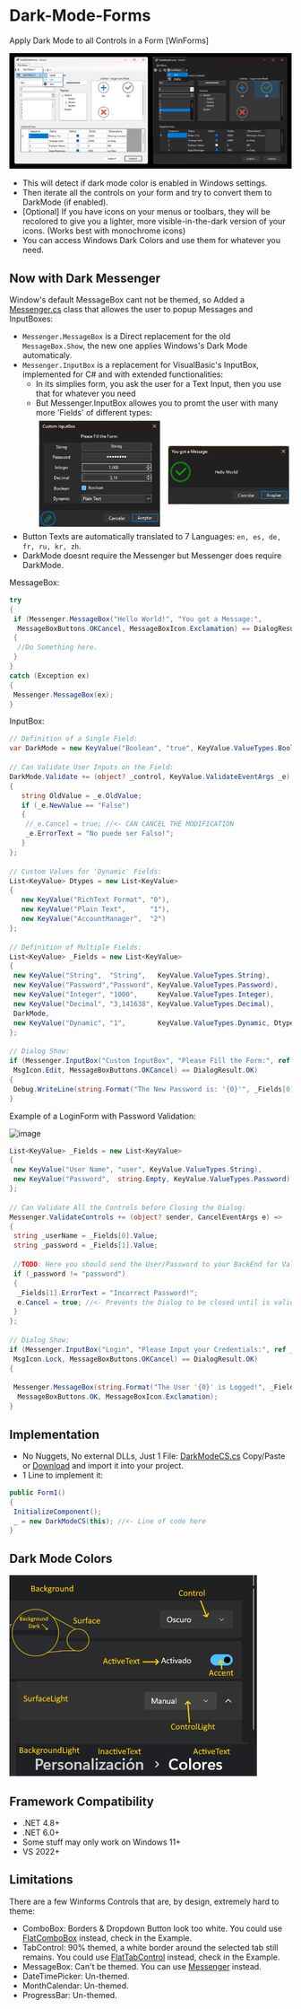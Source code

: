 # Dark-Mode-Forms

Apply Dark Mode to all Controls in a Form [WinForms]

![Preview](Screenshots/DarkModeForms_01.png)

- This will detect if dark mode color is enabled in Windows settings.
- Then iterate all the controls on your form and try to convert them to DarkMode (if enabled).
- [Optional] If you have icons on your menus or toolbars, they will be recolored to give you a lighter, more visible-in-the-dark version of your icons. (Works best with monochrome icons)
- You can access Windows Dark Colors and use them for whatever you need.

## Now with Dark Messenger

Window's default MessageBox cant not be themed, so Added a [Messenger.cs](SourceFiles/Messenger.cs) class that allowes the user to popup Messages and InputBoxes:

- ```Messenger.MessageBox``` is a Direct replacement for the old ```MessageBox.Show```, the new one applies Windows's Dark Mode automaticaly.
- ```Messenger.InputBox``` is a replacement for VisualBasic's InputBox, implemented for C# and with extended functionalities:
  - In its simplies form, you ask the user for a Text Input, then you use that for whatever you need
  - But Messenger.InputBox allowes you to promt the user with many more 'Fields' of different types:
![Preview](Screenshots/DarkMessenger.png)
- Button Texts are automatically translated to 7 Languages: ```en, es, de, fr, ru, kr, zh```.
- DarkMode doesnt require the Messenger but Messenger does require DarkMode.

MessageBox:

```csharp
try
{
 if (Messenger.MessageBox("Hello World!", "You got a Message:",
  MessageBoxButtons.OKCancel, MessageBoxIcon.Exclamation) == DialogResult.OK)
 {
  //Do Something here.
 }
}
catch (Exception ex)
{
 Messenger.MessageBox(ex);
}
```

InputBox:

```csharp
// Definition of a Single Field:
var DarkMode = new KeyValue("Boolean", "true", KeyValue.ValueTypes.Boolean);

// Can Validate User Inputs on the Field:
DarkMode.Validate += (object? _control, KeyValue.ValidateEventArgs _e) =>
{
   string OldValue = _e.OldValue;
   if (_e.NewValue == "False")
   {
    //_e.Cancel = true; //<- CAN CANCEL THE MODIFICATION
    _e.ErrorText = "No puede ser Falso!";
   }
};

// Custom Values for 'Dynamic' Fields:
List<KeyValue> Dtypes = new List<KeyValue>
{
   new KeyValue("RichText Format", "0"),
   new KeyValue("Plain Text",      "1"),
   new KeyValue("AccountManager",  "2")
};

// Definition of Multiple Fields:
List<KeyValue> _Fields = new List<KeyValue>
{
 new KeyValue("String",  "String",   KeyValue.ValueTypes.String),
 new KeyValue("Password","Password", KeyValue.ValueTypes.Password),
 new KeyValue("Integer", "1000",     KeyValue.ValueTypes.Integer),
 new KeyValue("Decimal", "3,141638", KeyValue.ValueTypes.Decimal),
 DarkMode,
 new KeyValue("Dynamic", "1",        KeyValue.ValueTypes.Dynamic, Dtypes),
};

// Dialog Show:
if (Messenger.InputBox("Custom InputBox", "Please Fill the Form:", ref _Fields,
 MsgIcon.Edit, MessageBoxButtons.OKCancel) == DialogResult.OK)
{
 Debug.WriteLine(string.Format("The New Password is: '{0}'", _Fields[0].Value));
}
```

Example of a LoginForm with Password Validation:

![image](https://github.com/BlueMystical/Dark-Mode-Forms/assets/10116951/f3350908-9a54-4ce2-8d8f-2e9b4ce2cb94)

```csharp
List<KeyValue> _Fields = new List<KeyValue>
{
 new KeyValue("User Name", "user", KeyValue.ValueTypes.String),
 new KeyValue("Password",  string.Empty, KeyValue.ValueTypes.Password)
};

// Can Validate All the Controls before Closing the Dialog:
Messenger.ValidateControls += (object? sender, CancelEventArgs e) =>
{
 string _userName = _Fields[0].Value;
 string _password = _Fields[1].Value;

 //TODO: Here you should send the User/Password to your BackEnd for Validation
 if (_password != "password")
 {
  _Fields[1].ErrorText = "Incorrect Password!";
  e.Cancel = true; //<- Prevents the Dialog to be closed until is valid
 }
};

// Dialog Show:
if (Messenger.InputBox("Login", "Please Input your Credentials:", ref _Fields,
 MsgIcon.Lock, MessageBoxButtons.OKCancel) == DialogResult.OK)
{

 Messenger.MessageBox(string.Format("The User '{0}' is Logged!", _Fields[0].Value), "Login Correct!",
  MessageBoxButtons.OK, MessageBoxIcon.Exclamation);
}
```

## Implementation

- No Nuggets, No external DLLs, Just 1 File: [DarkModeCS.cs](SourceFiles/DarkModeCS.cs) Copy/Paste or [Download](https://github.com/BlueMystical/Dark-Mode-Forms/releases/latest) and import it into your project.
- 1 Line to implement it:

```csharp
public Form1()
{
 InitializeComponent();
 _ = new DarkModeCS(this); //<- Line of code here
}
```

## Dark Mode Colors

![Preview](Screenshots/WindowsColors.png)

## Framework Compatibility

- .NET 4.8+
- .NET 6.0+
- Some stuff may only work on Windows 11+
- VS 2022+

## Limitations

There are a few Winforms Controls that are, by design, extremely hard to theme:

- ComboBox:   Borders & Dropdown Button look too white.  You could use [FlatComboBox](SourceFiles/FlatComboBox.cs) instead, check in the Example.
- TabControl: 90% themed, a white border around the selected tab still remains.  You could use [FlatTabControl](SourceFiles/FlatTabControl.cs) instead, check in the Example.
- MessageBox:  Can't be themed. You can use [Messenger](SourceFiles/Messenger.cs) instead.
- DateTimePicker: Un-themed.
- MonthCalendar:  Un-themed.
- ProgressBar:    Un-themed.
